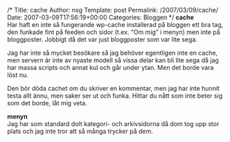 /*
 Title: cache
 Author: nsg
 Template: post
 Permalink: /2007/03/09/cache/
 Date: 2007-03-09T17:56:19+00:00
 Categories: Bloggen
*/
**cache**  
Har haft en inte så fungerande wp-cache installerad på bloggen ett bra tag, den funkade fint på feeden och sidor (t.ex. &#8220;Om mig&#8221; i menyn) men inte på bloggposter. Jobbigt då det var just bloggposter som var lite sega.

Jag har inte så mycket besökare så jag behöver egentligen inte en cache, men servern är inte av nyaste modell så vissa delar kan bli lite sega då jag har massa scripts och annat kul och går under ytan. Men det borde vara löst nu.

Den bör döda cachet om du skriver en kommentar, men jag har inte hunnit testa allt ännu, men saker ser ut och funka. Hittar du nått som inte beter sig som det borde, låt mig veta.

**menyn**  
Jag har som standard dolt kategori- och arkivsidorna då dom tog upp stor plats och jag inte tror att så många trycker på dem.

<small></small>